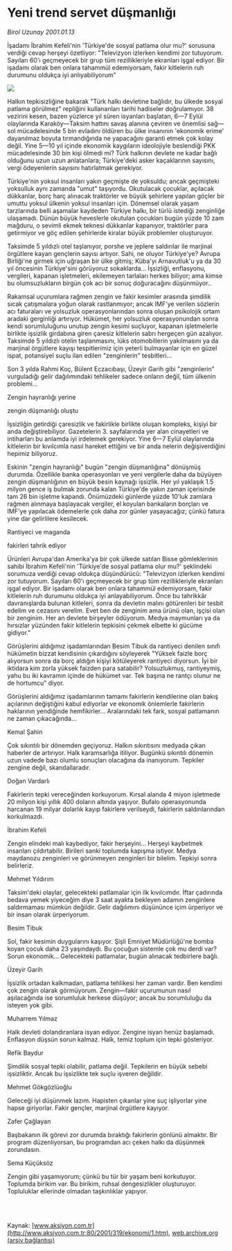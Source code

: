 # Yeni trend servet düşmanlığı

*Birol Uzunay 2001.01.13*

<div>
 <p class="spot">
  İşadamı İbrahim Kefeli'nin 'Türkiye'de sosyal  patlama olur mu?' sorusuna verdiği cevap herşeyi  özetliyor: "Televizyon izlerken kendimi zor tutuyorum.  Sayıları 60'ı geçmeyecek bir grup tüm rezillikleriyle  ekranları işgal ediyor. Bir işadamı olarak ben onlara  tahammül edemiyorsam, fakir kitlelerin ruh durumunu  oldukça iyi anlıyabiliyorum"
 </p>
 <p class="metin">
 </p>
 <img border="0" src="/web/20010622022045im_/http://www.aksiyon.com.tr/2001/319/resimler/Yeni.jpg"/>
 <p class="metin">
  Halkın tepkisizliğine bakarak "Türk halkı devletine bağlıdır, bu ülkede sosyal patlama görülmez" repliğini kullananları tarihi hadiseler doğrulamıyor. 38 vezirini kesen, bazen yüzlerce yıl süren isyanları başlatan, 6—7 Eylül olaylarında Karaköy—Taksim hattını savaş alanına çeviren ve önemlisi sağ—sol mücadelesinde 5 bin evladını öldüren bu ülke insanının 'ekonomik erime' dayanılmaz boyuta tırmandığında ne yapacağını garanti etmek çok kolay değil. Yine 5—10 yıl içinde ekonomik kaygıların ideolojiyle beslendiği PKK mücadelesinde 30 bin kişi ölmedi mi? Türk halkının devlete ne kadar bağlı olduğunu uzun uzun anlatanlara; Türkiye'deki asker kaçaklarının sayısını, vergi ödeyenlerin sayısını hatırlatmak gerekiyor.
 </p>
 <p class="metin">
  Türkiye'nin yoksul insanları yakın geçmişte de yoksuldu; ancak geçmişteki yoksulluk aynı zamanda "umut" taşıyordu. Okutulacak çocuklar, açılacak dükkanlar, borç harç alınacak traktörler ve büyük şehirlere yapılan göçler bir umuttu yoksul ülkenin yoksul insanları için. Dönemsel olarak yaşam tarzlarında belli aşamalar kaydeden Türkiye halkı, bir türlü istediği zenginliğe ulaşamadı. Dünün büyük heveslerle okutulan çocukları bugün yüzde 10 zam mağduru, o sevimli ekmek teknesi dükkanlar kapanıyor, traktörler para getirmiyor ve göç edilen şehirlerde kiralar büyük problemler oluşturuyor.
 </p>
 <p class="metin">
  Taksimde 5 yıldızlı otel taşlanıyor, porshe ve jeplere saldırılar ile marjinal örgütlere kayan gençlerin sayısı artıyor. Sahi, ne oluyor Türkiye'ye? Avrupa Birliği'ne girmek için uğraşan bir ülke gitmiş; Küba'yı Arnavutluk'u ya da 30 yıl öncesinin Türkiye'sini görüyoruz sokaklarda... İşsizliği, enflasyonu, vergileri, kapanan işletmeleri, ekilemeyen tarlaları herkes biliyor; ama kimse bu olumsuzlukların birgün çok acı bir sonuç doğuracağını düşünmüyor..
 </p>
 <p class="metin">
  Rakamsal uçurumlara rağmen zengin ve fakir kesimler arasında şimdilik sıcak çatışmalara yoğun olarak rastlanmıyor; ancak IMF'ye verilen sözlerin acı faturaları ve yolsuzluk operasyonlarından sonra oluşan psikolojik ortam aradaki gerginliği artırıyor. Hükümet, her yolsuzluk operasyonundan sonra kendi sorumluluğunu unutup zengin kesimi suçluyor, kapanan işletmelerle birlikte işsizlik girdabına giren çaresiz kitlelerin sabrı hergeçen gün azalıyor. Taksimde 5 yıldızlı otelin taşlanmasını, lüks otomobillerin yakılmasını ya da marjinal örgütlere kayışı tespitlerimiz için yeterli bulmayanlar için en güzel ispat, potansiyel suçlu ilan edilen "zenginlerin" tesbitleri...
 </p>
 <p class="metin">
  Son 3 yılda Rahmi Koç, Bülent Eczacıbaşı, Üzeyir Garih gibi "zenginlerin" vurguladığı gelir dağılımındaki tehlikeler sadece onların değil, tüm ülkenin problemi...
 </p>
 <p class="metin">
  Zengin hayranlığı yerine
 </p>
 <p class="metin">
  zengin düşmanlığı oluştu
 </p>
 <p class="metin">
  İşsizliğin getirdiği çaresizlik ve fakirlikle birlikte oluşan kompleks, kişiyi bir anda değiştirebiliyor. Gazetelerin 3. sayfalarında yer alan cinayetleri ve intiharları bu anlamda iyi irdelemek gerekiyor. Yine 6—7 Eylül olaylarında kitlelerin bir kıvılcımla nasıl hareket ettiğini ve bir anda nelerin değişiverdiğini hepimiz biliyoruz.
 </p>
 <p class="metin">
  Eskinin "zengin hayranlığı" bugün "zengin düşmanlığına" dönüşmüş durumda. Özellikle banka operasyonları ve yeni vergilerle daha da büyüyen zengin düşmanlığının en büyük besin kaynağı işsizlik. Her yıl yaklaşık 1.5 milyon gence iş bulmak zorunda kalan Türkiye'de yakın zaman içerisinde tam 26 bin işletme kapandı. Önümüzdeki günlerde yüzde 10'luk zamlara rağmen alınmaya başlayacak vergiler, el koyulan bankaların borçları ve IMF'ye yapılacak ödemelerle çok daha zor günler yaşayacağız; çünkü fatura yine dar gelirlilere kesilecek.
 </p>
 <p class="metin">
  Rantiyeci ve maganda
 </p>
 <p class="metin">
  fakirleri tahrik ediyor
 </p>
 <p class="metin">
  Ürünleri Avrupa'dan Amerika'ya bir çok ülkede satılan Bisse gömleklerinin sahibi İbrahim Kefeli'nin 'Türkiye'de sosyal patlama olur mu?' şeklindeki sorumuza verdiği cevap oldukça düşündürücü: "Televizyon izlerken kendimi zor tutuyorum. Sayıları 60'ı geçmeyecek bir grup tüm rezillikleriyle ekranları işgal ediyor. Bir işadamı olarak ben onlara tahammül edemiyorsam, fakir kitlelerin ruh durumunu oldukça iyi anlayabiliyorum. Önce bu tahrikkâr davranışlarda bulunan kitleleri, sonra da devletin malını götürenleri bir tesbit edelim ve cezasını verelim. Evet ben de zenginim ama ürünü olan, işçisi olan bir zenginim. Her an devlete birşeyler ödüyorum. Medya maymunları ya da hırsızlar yüzünden fakir kitlelerin tepkisini çekmek elbette ki gücüme gidiyor."
 </p>
 <p class="metin">
  Görüşlerini aldığımız işadamlarından Besim Tibuk da rantiyeci denilen sınıfı hükümetin bizzat kendisinin çıkardığını söyleyerek "Yüksek faizle borç alıyorsun sonra da borç aldığın kişiyi kötüleyerek rantiyeci diyorsun. İyi bir iktidara kim zorla yüksek faizden para satabilir? Yolsuzlukmuş, rantiyeymiş, yahu bu iki kavramın içinde de hükümet var. Tek başına ne rantçı olunur ne de hortumcu" diyor.
 </p>
 <p class="metin">
  Görüşlerini aldığımız işadamlarının tamamı fakirlerin kendilerine olan bakış açılarının değiştiğini kabul ediyorlar ve ekonomik önlemlerle fakirlerin haklarının yendiğinde hemfikirler... Aralarındaki tek fark, sosyal patlamanın ne zaman çıkacağında...
 </p>
 <p class="metin">
 </p>
 <p class="arabaslik">
  Kemal Şahin
 </p>
 <p class="metin">
  Çok sıkıntılı bir dönemden geçiyoruz. Halkın sıkıntısını medyada çıkan haberler de artırıyor. Halk karamsarlığa itiliyor. Bugünkü sıkıntılı dönemin uzun vadede bazı olumlu sonuçları olacağına da inanıyorum. Tepkiler zengine değil, skandallaradır.
 </p>
 <p class="metin">
 </p>
 <p class="metin">
  Doğan Vardarlı
 </p>
 <p class="metin">
  Fakirlerin tepki vereceğinden korkuyorum. Kırsal alanda 4 miyon işletmede 20 milyon kişi yıllık 400 doların altında yaşıyor. Bufalo operasyonunda harcanan 19 milyar dolarlık kayıp fakirlere verilseydi, fakirlerin saldırılarından korkulmazdı.
 </p>
 <p class="metin">
 </p>
 <p class="metin">
  İbrahim Kefeli
 </p>
 <p class="metin">
  Zengin elindeki malı kaybediyor, fakir herşeyini... Herşeyi kaybetmek insanları çıldırtabilir. Birileri sanki toplumda kapışma istiyor. Medya maydanozu zenginleri ve görünmeyen zenginleri bir bilelim. Tepkiyi sonra belirleriz.
 </p>
 <p class="metin">
 </p>
 <p class="metin">
  Mehmet Yıldırım
 </p>
 <p class="metin">
  Taksim'deki olaylar, gelecekteki patlamalar için ilk kıvılcımdır. İftar çadırında bedava yemek yiyeceğim diye 3 saat ayakta bekleyen adamın zenginlere saldırmaması mümkün değildir. Gelir dağılımını düşününce içim ürperiyor ve bir insan olarak ürperiyorum.
 </p>
 <p class="metin">
 </p>
 <p class="metin">
  Besim Tibuk
 </p>
 <p class="metin">
  Sol, fakir kesimin duygularını kaşıyor. Şişli Emniyet Müdürlüğü'ne bomba koyan çocuk daha 23 yaşındaydı. Bu çocuğun sistemle çok mu derdi var? Sorun ekonomik... Gelecekteki patlamalar, bugün alınacak tedbirlere bağlı.
 </p>
 <p class="metin">
 </p>
 <p class="metin">
  Üzeyir Garih
 </p>
 <p class="metin">
  İşsizlik ortadan kalkmadan, patlama tehlikesi her zaman vardır. Ben kendimi çok zengin olarak görmüyorum. Zengin—fakir uçurumunun nasıl aşılacağında ise sorumluluk herkese düşüyor; ancak bu sorumluluğu da isteyen yok gibi.
 </p>
 <p class="metin">
 </p>
 <p class="metin">
  Muharrem Yılmaz
 </p>
 <p class="metin">
  Halk devleti dolandıranlara isyan ediyor. Zengine isyan henüz başlamadı. Enflasyon düşsün sorun kalmaz. Halk, temiz toplum için tepki gösteriyor.
 </p>
 <p class="metin">
 </p>
 <p class="metin">
  Refik Baydur
 </p>
 <p class="metin">
  Şimdilik sosyal tepki olabilir, patlama değil. Tepkilerin en büyük sebebi işsizliktir. Ancak bu işsizlikte tek suçlu işveren değildir.
 </p>
 <p class="metin">
 </p>
 <p class="metin">
  Mehmet Gökgözlüoğlu
 </p>
 <p class="metin">
  Geleceği iyi düşünmek lazım. Hapisten çıkanlar yine suç işliyorlar yine hapse giriyorlar. Fakir gençler, marjinal örgütlere kayıyor.
 </p>
 <p class="metin">
 </p>
 <p class="metin">
  Zafer Çağlayan
 </p>
 <p class="metin">
  Başbakanın ilk görevi zor durumda bıraktığı fakirlerin gönlünü almaktır. Bir program düzenliyorsan, bu programdan acı çeken halkı da düşünmek zorundasın.
 </p>
 <p class="metin">
 </p>
 <p class="metin">
  Sema Küçüksöz
 </p>
 <p class="metin">
  Zengin gibi yaşamıyorum; çünkü bu tür bir yaşam beni korkutuyor. Toplumda birikim var. Bu birikim, ruhsal dengesizlikler oluşturuyor. Topluluklar ellerinde olmadan taşkınlıklar yapıyor.
 </p>
 <p class="metin">
 </p>
 <br/>
 <br/>
</div>

Kaynak: [www.aksiyon.com.tr](http://www.aksiyon.com.tr:80/2001/319/ekonomi/1.htm), [web.archive.org (arşiv bağlantısı)](http://web.archive.org/web/20010622022045/http://www.aksiyon.com.tr:80/2001/319/ekonomi/1.htm)
